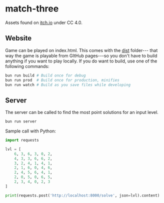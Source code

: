 # match-three

Assets found on [itch.io](https://devilsworkshop.itch.io/match-3-free-2d-sprites-game-art-and-ui) 
under CC 4.0.

## Website

Game can be played on index.html. This comes with the [dist](./dist) folder---
that way the game is playable from GItHub pages---so you don't have to build
anything if you want to play locally. If you do want to build, use  one of the 
following commands:

```bash
bun run build # Build once for debug
bun run prod  # Build once for production, minifies
bun run watch # Build as you save files while developing
```

## Server

The server can be called to find the most point solutions for an input level. 

```bash
bun run server
```

Sample call with Python:

```python
import requests

lvl = [
    6, 3, 6, 3, 0, 2, 
    4, 3, 3, 6, 6, 2, 
    3, 2, 4, 1, 4, 1, 
    2, 1, 6, 0, 4, 6, 
    2, 4, 5, 6, 4, 1, 
    2, 0, 5, 0, 6, 5, 
    2, 3, 4, 0, 2, 3
]

print(requests.post('http://localhost:8000/solve', json=lvl).content)
```
